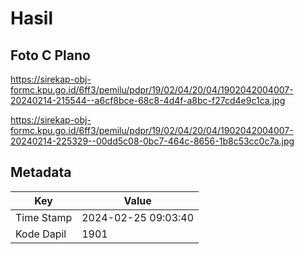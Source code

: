 # Hasil

## Foto C Plano

https://sirekap-obj-formc.kpu.go.id/6ff3/pemilu/pdpr/19/02/04/20/04/1902042004007-20240214-215544--a6cf8bce-68c8-4d4f-a8bc-f27cd4e9c1ca.jpg

https://sirekap-obj-formc.kpu.go.id/6ff3/pemilu/pdpr/19/02/04/20/04/1902042004007-20240214-225329--00dd5c08-0bc7-464c-8656-1b8c53cc0c7a.jpg


## Metadata

| Key        | Value               |
| ---------- | ------------------- |
| Time Stamp | 2024-02-25 09:03:40 |
| Kode Dapil | 1901                |



